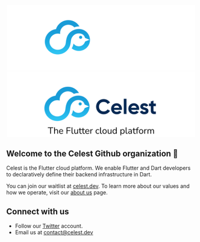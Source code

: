 <p align="center">
<img src="https://github.com/celest-dev/.github/blob/main/profile/logo-dark.png#gh-dark-mode-only" width="500">
<img src="https://github.com/celest-dev/.github/blob/main/profile/logo-light.png#gh-light-mode-only" width="500">
</p>

## Welcome to the Celest Github organization 👋

Celest is the Flutter cloud platform. We enable Flutter and Dart developers to declaratively define their backend infrastructure in Dart.

You can join our waitlist at [celest.dev](https://celest.dev). To learn more about our values and how we operate, visit our [about us](https://celest.dev/about-us/) page.

## Connect with us

- Follow our [Twitter](https://twitter.com/Celest_Dev) account.
- Email us at contact@celest.dev
